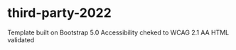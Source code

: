 # third-party-2022

Template built on Bootstrap 5.0
Accessibility cheked to WCAG 2.1 AA
HTML validated
